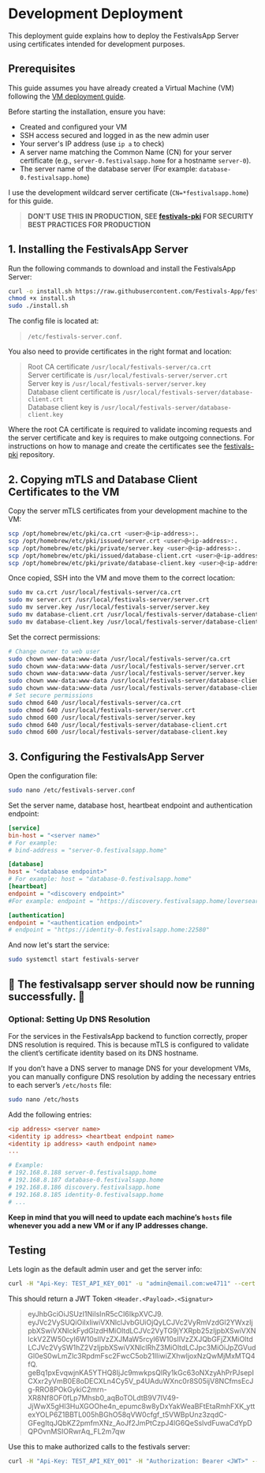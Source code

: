 # Development Deployment

This deployment guide explains how to deploy the FestivalsApp Server using certificates intended for development purposes.

## Prerequisites

This guide assumes you have already created a Virtual Machine (VM) following the [VM deployment guide](https://github.com/Festivals-App/festivals-documentation/tree/main/deployment/vm-deployment).

Before starting the installation, ensure you have:

- Created and configured your VM
- SSH access secured and logged in as the new admin user
- Your server's IP address (use `ip a` to check)
- A server name matching the Common Name (CN) for your server certificate (e.g., `server-0.festivalsapp.home` for a hostname `server-0`).
- The server name of the database server (For example: `database-0.festivalsapp.home`)

I use the development wildcard server certificate (`CN=*festivalsapp.home`) for this guide.

  > **DON'T USE THIS IN PRODUCTION, SEE [festivals-pki](https://github.com/Festivals-App/festivals-pki) FOR SECURITY BEST PRACTICES FOR PRODUCTION**

## 1. Installing the FestivalsApp Server

Run the following commands to download and install the FestivalsApp Server:

```bash
curl -o install.sh https://raw.githubusercontent.com/Festivals-App/festivals-server/master/operation/install.sh
chmod +x install.sh
sudo ./install.sh
```

The config file is located at:

  > `/etc/festivals-server.conf`.

You also need to provide certificates in the right format and location:

  > Root CA certificate                 `/usr/local/festivals-server/ca.crt`  
  > Server certificate is               `/usr/local/festivals-server/server.crt`  
  > Server key is                       `/usr/local/festivals-server/server.key`  
  > Database client certificate is      `/usr/local/festivals-server/database-client.crt`  
  > Database client key is              `/usr/local/festivals-server/database-client.key`  

Where the root CA certificate is required to validate incoming requests and the server certificate and key is requires to make outgoing connections.
For instructions on how to manage and create the certificates see the [festivals-pki](https://github.com/Festivals-App/festivals-pki) repository.

## 2. Copying mTLS and Database Client Certificates to the VM

Copy the server mTLS certificates from your development machine to the VM:

```bash
scp /opt/homebrew/etc/pki/ca.crt <user>@<ip-address>:.
scp /opt/homebrew/etc/pki/issued/server.crt <user>@<ip-address>:.
scp /opt/homebrew/etc/pki/private/server.key <user>@<ip-address>:.
scp /opt/homebrew/etc/pki/issued/database-client.crt <user>@<ip-address>:.
scp /opt/homebrew/etc/pki/private/database-client.key <user>@<ip-address>:.
```

Once copied, SSH into the VM and move them to the correct location:

```bash
sudo mv ca.crt /usr/local/festivals-server/ca.crt
sudo mv server.crt /usr/local/festivals-server/server.crt
sudo mv server.key /usr/local/festivals-server/server.key
sudo mv database-client.crt /usr/local/festivals-server/database-client.crt
sudo mv database-client.key /usr/local/festivals-server/database-client.key
```

Set the correct permissions:

```bash
# Change owner to web user
sudo chown www-data:www-data /usr/local/festivals-server/ca.crt
sudo chown www-data:www-data /usr/local/festivals-server/server.crt
sudo chown www-data:www-data /usr/local/festivals-server/server.key
sudo chown www-data:www-data /usr/local/festivals-server/database-client.crt
sudo chown www-data:www-data /usr/local/festivals-server/database-client.key
# Set secure permissions
sudo chmod 640 /usr/local/festivals-server/ca.crt
sudo chmod 640 /usr/local/festivals-server/server.crt
sudo chmod 600 /usr/local/festivals-server/server.key
sudo chmod 640 /usr/local/festivals-server/database-client.crt
sudo chmod 600 /usr/local/festivals-server/database-client.key
```

## 3. Configuring the FestivalsApp Server

Open the configuration file:

```bash
sudo nano /etc/festivals-server.conf
```

Set the server name, database host, heartbeat endpoint and authentication endpoint:

```ini
[service]
bin-host = "<server name>"
# For example:
# bind-address = "server-0.festivalsapp.home"

[database]
host = "<database endpoint>"
# For example: host = "database-0.festivalsapp.home"
[heartbeat]
endpoint = "<discovery endpoint>"
#For example: endpoint = "https://discovery.festivalsapp.home/loversear"

[authentication]
endpoint = "<authentication endpoint>"
# endpoint = "https://identity-0.festivalsapp.home:22580"
```

And now let's start the service:

```bash
sudo systemctl start festivals-server
```

## **🚀 The festivalsapp server should now be running successfully. 🚀**

### Optional: Setting Up DNS Resolution  

For the services in the FestivalsApp backend to function correctly, proper DNS resolution is required.
This is because mTLS is configured to validate the client’s certificate identity based on its DNS hostname.  

If you don’t have a DNS server to manage DNS for your development VMs, you can manually configure DNS resolution
by adding the necessary entries to each server’s `/etc/hosts` file:  

```bash
sudo nano /etc/hosts
```

Add the following entries:  

```ini
<ip address> <server name>
<identity ip address> <heartbeat endpoint name>
<identity ip address> <auth endpoint name>
...

# Example:  
# 192.168.8.188 server-0.festivalsapp.home
# 192.168.8.187 database-0.festivalsapp.home
# 192.168.8.186 discovery.festivalsapp.home
# 192.168.8.185 identity-0.festivalsapp.home
# ...
```

**Keep in mind that you will need to update each machine’s `hosts` file whenever you add a new VM or if any IP addresses change.**

## Testing

Lets login as the default admin user and get the server info:

```bash
curl -H "Api-Key: TEST_API_KEY_001" -u "admin@email.com:we4711" --cert /opt/homebrew/etc/pki/issued/api-client.crt --key /opt/homebrew/etc/pki/private/api-client.key --cacert /opt/homebrew/etc/pki/ca.crt https://identity-0.festivalsapp.home:22580/users/login
```

This should return a JWT Token `<Header.<Payload>.<Signatur>`

  > eyJhbGciOiJSUzI1NiIsInR5cCI6IkpXVCJ9.
  > eyJVc2VySUQiOiIxIiwiVXNlclJvbGUiOjQyLCJVc2VyRmVzdGl2YWxzIjpbXSwiVXNlckFydGlzdHMiOltdLCJVc2VyTG9jYXRpb25zIjpbXSwiVXNlckV2ZW50cyI6W10sIlVzZXJMaW5rcyI6W10sIlVzZXJQbGFjZXMiOltdLCJVc2VySW1hZ2VzIjpbXSwiVXNlclRhZ3MiOltdLCJpc3MiOiJpZGVudGl0eS0wLmZlc3RpdmFsc2FwcC5ob21lIiwiZXhwIjoxNzQwMjMxMTQ4fQ.
  > geBq1pxEvqwjnKA5YTHQ8IjJc9mwkpsQIRy1kGc63oNXzyAhPrPJsepICXxr2yVmB0E8oDECXLn4Cy5V_p4UAduWXnc0r8S05ijV8NCfmsEcJg-RRO8POkGykiC2mrn-XR8Nf8OF0fLp7Mhsb0_aqBoTOLdtB9V7IV49-JjWwX5gHl3HuXGOOhe4n_epumc8w8yDxYakWeaBFtEtaRmhFXK_yttexYOLP6Z1BBTL005hBGhO58qVW0cfgf_t5VWBpUnz3zqdC-GFegItqJQbKZ2pmfmXNz_AoJf2JmPtCzpJ4lG6QeSslvdFuwaCdYpDQPOvnMSIORwrAq_FL2m7qw

Use this to make authorized calls to the festivals server:

```bash
curl -H "Api-Key: TEST_API_KEY_001" -H "Authorization: Bearer <JWT>" --cert /opt/homebrew/etc/pki/issued/api-client.crt --key /opt/homebrew/etc/pki/private/api-client.key --cacert /opt/homebrew/etc/pki/ca.crt https://server-0.festivalsapp.home:10439/info
```
